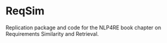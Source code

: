 # ReqSim
Replication package and code for the NLP4RE book chapter on Requirements Similarity and Retrieval.
